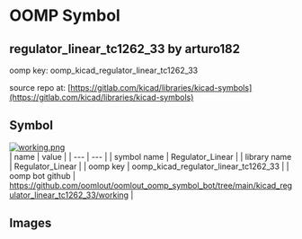 # OOMP Symbol  
## regulator_linear_tc1262_33  by arturo182  
  
oomp key: oomp_kicad_regulator_linear_tc1262_33  
  
source repo at: [https://gitlab.com/kicad/libraries/kicad-symbols](https://gitlab.com/kicad/libraries/kicad-symbols)  
## Symbol  
  
[![working.png](working_600.png)](working.png)  
| name | value | 
| --- | --- | 
| symbol name | Regulator_Linear | 
| library name | Regulator_Linear | 
| oomp key | oomp_kicad_regulator_linear_tc1262_33 | 
| oomp bot github | https://github.com/oomlout/oomlout_oomp_symbol_bot/tree/main/kicad_regulator_linear_tc1262_33/working | 
## Images  
